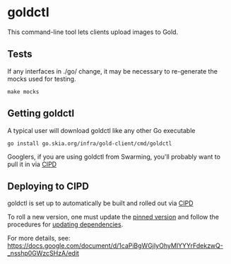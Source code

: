 # goldctl

This command-line tool lets clients upload images to Gold.

## Tests

If any interfaces in ./go/ change, it may be necessary to re-generate the
mocks used for testing.

    make mocks

## Getting goldctl

A typical user will download goldctl like any other Go executable

    go install go.skia.org/infra/gold-client/cmd/goldctl

Googlers, if you are using goldctl from Swarming, you'll probably want to
pull it in via [CIPD](https://chrome-infra-packages.appspot.com/p/skia/tools/goldctl)

## Deploying to CIPD

goldctl is set up to automatically be built and rolled out via
[CIPD](https://chrome-infra-packages.appspot.com/p/skia/tools/goldctl)

To roll a new version, one must update the
[pinned version](https://chromium.googlesource.com/infra/infra/+show/9c99d4cfd6fadf1d53b5cd9a1a2935d03dc67c6a/go/deps.yaml#432)
and follow the procedures for
[updating dependencies](https://chromium.googlesource.com/infra/infra/+show/refs/heads/master/go/#updating-dependencies).

For more details, see:
<https://docs.google.com/document/d/1caPiBgWGjIyOhyMIYYYrFdekzwQ-_nsshp0GWzcSHzA/edit>
